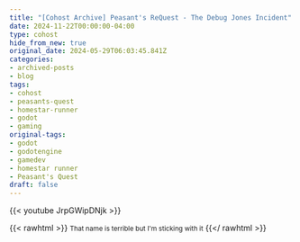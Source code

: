 ```yaml
---
title: "[Cohost Archive] Peasant's ReQuest - The Debug Jones Incident"
date: 2024-11-22T00:00:00-04:00
type: cohost
hide_from_new: true
original_date: 2024-05-29T06:03:45.841Z
categories:
- archived-posts
- blog
tags:
- cohost
- peasants-quest
- homestar-runner
- godot
- gaming
original-tags:
- godot
- godotengine
- gamedev
- homestar runner
- Peasant's Quest
draft: false
---
```


{{< youtube JrpGWipDNjk >}}

{{< rawhtml >}}
    <small>That name is terrible but I'm sticking with it</small>
{{</ rawhtml >}}